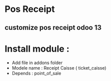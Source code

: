 # Pos Receipt 
customize pos receipt odoo 13
-----------------------------------------------------------------------------------------------------------
# Install module :

- Add file in addons folder
- Modele name : Receipt Caisse ( ticket_caisse)
- Depends : point_of_sale
